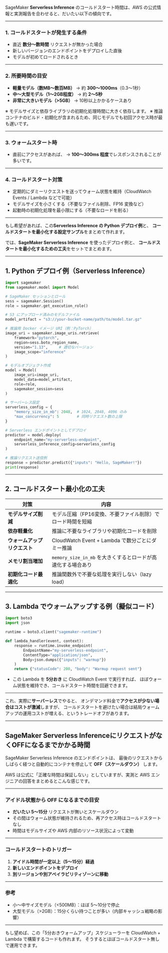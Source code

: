 SageMaker **Serverless Inference** のコールドスタート時間は、AWS の公式情報と実測報告を合わせると、だいたい以下の傾向です。

---

### **1. コールドスタートが発生する条件**

* 直近 **数分〜数時間** リクエストが無かった場合
* 新しいバージョンのエンドポイントをデプロイした直後
* モデルが初めてロードされるとき

---

### **2. 所要時間の目安**

* **軽量モデル（数MB〜数百MB）**
  → 約 **300〜1000ms**（0.3〜1秒）
* **中〜大型モデル（1〜2GB程度）**
  → 約 **2〜5秒**
* **非常に大きいモデル（>5GB）**
  → 10秒以上かかるケースあり

※ モデルサイズと依存ライブラリの初期化処理時間に大きく依存します。
※ 推論コンテナのビルド・初期化が含まれるため、同じモデルでも初回アクセス時が最も遅いです。

---

### **3. ウォームスタート時**

* 直前にアクセスがあれば、
  → **100〜300ms 程度**でレスポンスされることが多いです。

---

### **4. コールドスタート対策**

* 定期的にダミーリクエストを送ってウォーム状態を維持（CloudWatch Events / Lambda などで可能）
* モデルサイズを小さくする（不要なファイル削除、FP16 変換など）
* 起動時の初期化処理を最小限にする（不要なロードを削る）

---

もし希望があれば、この**Serverless Inference の Python デプロイ例**と、
**コールドスタートを最小化する設定サンプル**をまとめて作れます。

では、**SageMaker Serverless Inference** を使ったデプロイ例と、
**コールドスタートを最小化するための工夫**をセットでまとめます。

---

## 1. Python デプロイ例（Serverless Inference）

```python
import sagemaker
from sagemaker.model import Model

# SageMaker セッションとロール
sess = sagemaker.Session()
role = sagemaker.get_execution_role()

# S3 にアップロード済みのモデルファイル
model_artifact = "s3://your-bucket-name/path/to/model.tar.gz"

# 推論用 Docker イメージ URI（例：PyTorch）
image_uri = sagemaker.image_uris.retrieve(
    framework="pytorch",
    region=sess.boto_region_name,
    version="1.13",     # 適切なバージョン
    image_scope="inference"
)

# モデルオブジェクト作成
model = Model(
    image_uri=image_uri,
    model_data=model_artifact,
    role=role,
    sagemaker_session=sess
)

# サーバーレス設定
serverless_config = {
    "memory_size_in_mb": 2048,  # 1024, 2048, 4096 のみ
    "max_concurrency": 5        # 同時リクエスト数の上限
}

# Serverless エンドポイントとしてデプロイ
predictor = model.deploy(
    endpoint_name="my-serverless-endpoint",
    serverless_inference_config=serverless_config
)

# 推論リクエスト送信例
response = predictor.predict({"inputs": "Hello, SageMaker!"})
print(response)
```

---

## 2. コールドスタート最小化の工夫

| 対策               | 内容                                       |
| ---------------- | ---------------------------------------- |
| **モデルサイズ削減**     | モデル圧縮（FP16変換、不要ファイル削除）でロード時間を短縮          |
| **依存軽量化**        | 推論に不要なライブラリや初期化コードを削除                    |
| **ウォームアップリクエスト** | CloudWatch Event + Lambda で数分ごとにダミー推論    |
| **メモリ割当増加**      | `memory_size_in_mb` を大きくするとロードが高速化する場合あり |
| **初期化コード最適化**    | 推論関数外で不要な処理を実行しない（lazy load）             |

---

## 3. Lambda でウォームアップする例（擬似コード）

```python
import boto3
import json

runtime = boto3.client("sagemaker-runtime")

def lambda_handler(event, context):
    response = runtime.invoke_endpoint(
        EndpointName="my-serverless-endpoint",
        ContentType="application/json",
        Body=json.dumps({"inputs": "warmup"})
    )
    return {"statusCode": 200, "body": "Warmup request sent"}
```

* この Lambda を **5分おき** に CloudWatch Event で実行すれば、
  ほぼウォーム状態を維持でき、コールドスタート時間を回避できます。

---

これ、実際に**サーバーレス**でやると、
オンデマンド料金で**アクセスが少ない場合はコストが激減**しますが、
コールドスタートを避けたい場合は結局ウォームアップの運用コストが増える、というトレードオフがあります。

---

## SageMaker Serverless InferenceにリクエストがなくOFFになるまでかかる時間

SageMaker Serverless Inference のエンドポイントは、
最後のリクエストからしばらく経つと自動的にコンテナを停止して **OFF（スケールダウン）** します。

AWS は公式に「正確な時間は保証しない」としていますが、実測と AWS エンジニアの回答をまとめるとこんな感じです。

---

### **アイドル状態から OFF になるまでの目安**

* **だいたい 5〜15分** リクエストが無いとスケールダウン
* その間はウォーム状態が維持されるため、再アクセス時はコールドスタートなし
* 時間はモデルサイズや AWS 内部のリソース状況によって変動

---

### **コールドスタートのトリガー**

1. **アイドル時間が一定以上（5〜15分）経過**
2. **新しいエンドポイントをデプロイ**
3. **別リージョンや別アベイラビリティゾーンに移動**

---

### **参考**

* 小〜中サイズモデル（<500MB）：ほぼ 5〜10分で停止
* 大型モデル（>2GB）：15分くらい持つことが多い（内部キャッシュ戦略の影響）

---

もし望めば、この「5分おきウォームアップ」スケジューラーを CloudWatch + Lambda で構築するコードも作れます。
そうするとほぼコールドスタート無しで運用できます。
